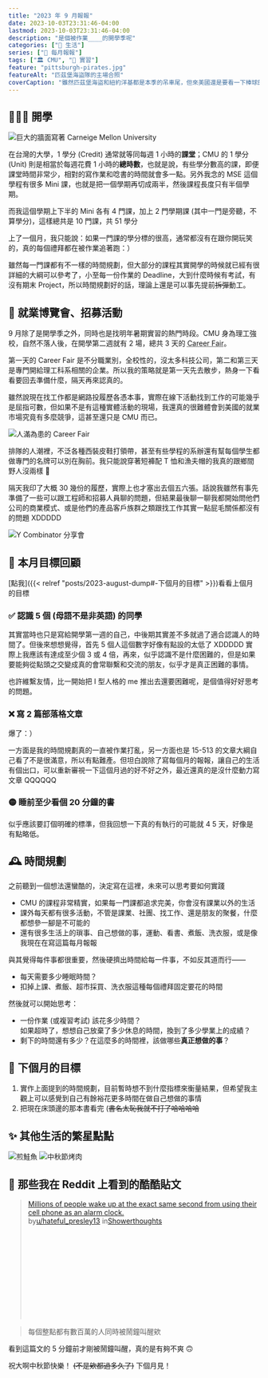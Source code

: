 ```yaml
---
title: "2023 年 9 月報報"
date: 2023-10-03T23:31:46-04:00
lastmod: 2023-10-03T23:31:46-04:00
description: "是個被作業____的開學季呢"
categories: ["🍫 生活"]
series: ["📰 每月報報"]
tags: ["🏛 CMU", "👔 實習"]
feature: "pittsburgh-pirates.jpg"
featureAlt: "匹茲堡海盜隊的主場合照"
coverCaption: "雖然匹茲堡海盜和紐約洋基都是本季的吊車尾，但來美國還是要看一下棒球的吧！"
---
```


## 🧑🏻‍🏫 開學

![巨大的牆面寫著 Carneige Mellon University](cmu-tepper-wall.jpg)

在台灣的大學，1 學分 (Credit) 通常就等同每週 1 小時的**課堂**；CMU 的 1 學分 (Unit) 則是相當於每週花費 1 小時的**總時數**，也就是說，有些學分數高的課，即便課堂時間非常少，相對的寫作業和唸書的時間就會多一點。另外我念的 MSE 這個學程有很多 Mini 課，也就是把一個學期再切成兩半，然後課程長度只有半個學期。

而我這個學期上下半的 Mini 各有 4 門課，加上 2 門學期課 (其中一門是旁聽，不算學分)，這樣總共是 10 門課，共 51 學分

上了一個月，我只能說：如果一門課的學分標的很高，通常都沒有在跟你開玩笑的，真的每個禮拜都在被作業追著跑：）

雖然每一門課都有不一樣的時間規劃，但大部分的課程其實開學的時候就已經有很詳細的大綱可以參考了，小至每一份作業的 Deadline，大到什麼時候有考試，有沒有期末 Project，所以時間規劃好的話，理論上還是可以事先提前~~拆彈~~動工。

## 🎪 就業博覽會、招募活動

9 月除了是開學季之外，同時也是找明年暑期實習的熱門時段。CMU 身為理工強校，自然不落人後，在開學第二週就有 2 場，總共 3 天的 <abbr title="就業博覽會">Career Fair</abbr>。

第一天的 Career Fair 是不分職業別，全校性的，沒太多科技公司，第二和第三天是專門開給理工科系相關的企業。所以我的策略就是第一天先去散步，熱身一下看看要回去準備什麼，隔天再來認真的。

雖然說現在找工作都是網路投履歷各憑本事，實際在線下活動找到工作的可能幾乎是屈指可數，但如果不是有這種實體活動的現場，我還真的很難體會到美國的就業市場究竟有多麼競爭，這甚至還只是 CMU 而已。

![人滿為患的 Career Fair](career-fair.jpg "匹村最大~~人肉~~市場開張")

排隊的人潮裡，不泛各種西裝皮鞋打領帶，甚至有些學程的系辦還有幫每個學生都做專門的名牌可以別在胸前。我只能說穿著短褲配 T 恤和漁夫帽的我真的跟鄉間野人沒兩樣 🤡

隔天我印了大概 30 幾份的履歷，實際上也才塞出去個五六張。話說我雖然有事先準備了一些可以跟工程師和招募人員聊的問題，但結果最後聊一聊我都開始問他們公司的商業模式、或是他們的產品客戶族群之類跟找工作其實一點屁毛關係都沒有的問題 XDDDDD

![Y Combinator 分享會](y-combinator.jpg "學校的新創育成中心邀請了全世界最大的新創孵化器公司——Y Combinator 來分享創業的心路歷程<br/>當時我還 po 了一則限時動態：如果沒人要聘我去工作，我一言不合就直接創業 XDDDD<br/>雖然是有點半開玩笑，但以後自己會不會創業其實也很難說")

## 🎯 本月目標回顧

[點我]({{< relref "posts/2023-august-dump#-下個月的目標" >}})看看上個月的目標

### ✅ 認識 5 個 (母語不是非英語) 的同學

其實當時也只是寫給開學第一週的自己，中後期其實差不多就過了適合認識人的時間了。但後來想想覺得，首先 5 個人這個數字好像有點設的太低了 XDDDDD 實際上我應該有達成至少個 3 或 4 倍，再來，似乎認識不是什麼困難的，但是如果要能夠從點頭之交變成真的會常聯繫和交流的朋友，似乎才是真正困難的事情。

也許維繫友情，比一開始把 I 型人格的 me 推出去還要困難呢，是個值得好好思考的問題。

### ❌ 寫 2 篇部落格文章

爆了：）

一方面是我的時間規劃真的一直被作業打亂，另一方面也是 15-513 的文章大綱自己看了不是很滿意，所以有點難產。但坦白說除了寫每個月的報報，讓自己的生活有個出口，可以重新審視一下這個月過的好不好之外，最近還真的是沒什麼動力寫文章 QQQQQQ

### 🟡 睡前至少看個 20 分鐘的書

似乎應該要訂個明確的標準，但我回想一下真的有執行的可能就 4 5 天，好像是有點略低。

## 🕰️ 時間規劃

之前聽到一個想法還蠻酷的，決定寫在這裡，未來可以思考要如何實踐

- CMU 的課程非常精實，如果每一門課都追求完美，你會沒有課業以外的生活
- 課外每天都有很多活動，不管是課業、社團、找工作、還是朋友的聚餐，什麼都想參一腳是不可能的
- 還有很多生活上的瑣事、自己想做的事，運動、看書、煮飯、洗衣服，或是像我現在在寫這篇每月報報

與其覺得每件事都很重要，然後硬擠出時間給每一件事，不如反其道而行——

- 每天需要多少睡眠時間？
- 扣掉上課、煮飯、超市採買、洗衣服這種每個禮拜固定要花的時間

然後就可以開始思考：

- 一份作業 (或複習考試) 該花多少時間？<br/>如果超時了，想想自己放棄了多少休息的時間，換到了多少學業上的成績？
- 剩下的時間還有多少？在這麼多的時間裡，該做哪些**真正想做的事**？

## 🎯 下個月的目標

1. 實作上面提到的時間規劃，目前暫時想不到什麼指標來衡量結果，但希望我主觀上可以感覺到自己有餘裕花更多時間在做自己想做的事情
2. 把現在床頭邊的那本書看完 (~~書名太恥我就不打了哈哈哈哈~~

## ✨ 其他生活的繁星點點

![煎鮭魚](salmon.jpg "鮭魚！我煎的！！<br/>感謝我的室友 HW 飲食十分健康，跟著他下廚我的廚藝似乎也進步了不少")
![中秋節烤肉](bbq.jpg "結論就是：只要真的很想烤肉，就會激發提早趕完作業的本能")

## 👻 那些我在 Reddit 上看到的酷酷貼文

<blockquote class="reddit-embed-bq" style="height:240px" data-embed-height="240"><a href="https://www.reddit.com/r/Showerthoughts/comments/13eicwv/millions_of_people_wake_up_at_the_exact_same/">Millions of people wake up at the exact same second from using their cell phone as an alarm clock.</a><br> by<a href="https://www.reddit.com/user/hateful_presley13/">u/hateful_presley13</a> in<a href="https://www.reddit.com/r/Showerthoughts/">Showerthoughts</a></blockquote><script async="" src="https://embed.reddit.com/widgets.js" charset="UTF-8"></script>

> 每個整點都有數百萬的人同時被鬧鐘叫醒欸

看到這篇文的 5 分鐘前才剛被鬧鐘叫醒，真的是有夠不爽 🙃

祝大啊中秋節快樂！ ~~(不是欸都過多久了)~~ 下個月見！
